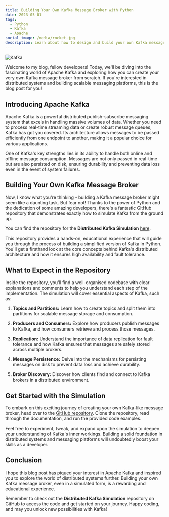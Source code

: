 ```yaml
---
title: Building Your Own Kafka Message Broker with Python
date: 2023-05-01
tags:
  - Python
  - Kafka
  - Apache
social_image: /media/rocket.jpg
description: Learn about how to design and build your own Kafka message broker, written in Python.
---
```


![Kafka](https://hub.meltano.com/assets/logos/extractors/kafka.png)

Welcome to my blog, fellow developers! Today, we'll be diving into the fascinating world of Apache Kafka and exploring how you can create your very own Kafka message broker from scratch. If you're interested in distributed systems and building scalable messaging platforms, this is the blog post for you!

## Introducing Apache Kafka

Apache Kafka is a powerful distributed publish-subscribe messaging system that excels in handling massive volumes of data. Whether you need to process real-time streaming data or create robust message queues, Kafka has got you covered. Its architecture allows messages to be passed efficiently from one endpoint to another, making it a popular choice for various applications.

One of Kafka's key strengths lies in its ability to handle both online and offline message consumption. Messages are not only passed in real-time but are also persisted on disk, ensuring durability and preventing data loss even in the event of system failures.

## Building Your Own Kafka Message Broker

Now, I know what you're thinking - building a Kafka message broker might seem like a daunting task. But fear not! Thanks to the power of Python and the dedication of some amazing developers, there's a fantastic GitHub repository that demonstrates exactly how to simulate Kafka from the ground up.

You can find the repository for the **Distributed Kafka Simulation** [here](https://github.com/CallumWalterWhite/distrubuted-kafka-simulation).

This repository provides a hands-on, educational experience that will guide you through the process of building a simplified version of Kafka in Python. You'll get a firsthand look at the core concepts behind Kafka's distributed architecture and how it ensures high availability and fault tolerance.

## What to Expect in the Repository

Inside the repository, you'll find a well-organised codebase with clear explanations and comments to help you understand each step of the implementation. The simulation will cover essential aspects of Kafka, such as:

1. **Topics and Partitions:** Learn how to create topics and split them into partitions for scalable message storage and consumption.

2. **Producers and Consumers:** Explore how producers publish messages to Kafka, and how consumers retrieve and process those messages.

3. **Replication:** Understand the importance of data replication for fault tolerance and how Kafka ensures that messages are safely stored across multiple brokers.

4. **Message Persistence:** Delve into the mechanisms for persisting messages on disk to prevent data loss and achieve durability.

5. **Broker Discovery:** Discover how clients find and connect to Kafka brokers in a distributed environment.

## Get Started with the Simulation

To embark on this exciting journey of creating your own Kafka-like message broker, head over to the [GitHub repository](https://github.com/CallumWalterWhite/distrubuted-kafka-simulation). Clone the repository, read through the documentation, and run the provided code examples.

Feel free to experiment, tweak, and expand upon the simulation to deepen your understanding of Kafka's inner workings. Building a solid foundation in distributed systems and messaging platforms will undoubtedly boost your skills as a developer.

## Conclusion

I hope this blog post has piqued your interest in Apache Kafka and inspired you to explore the world of distributed systems further. Building your own Kafka message broker, even in a simulated form, is a rewarding and educational experience.

Remember to check out the **Distributed Kafka Simulation** repository on GitHub to access the code and get started on your journey. Happy coding, and may you unlock new possibilities with Kafka!